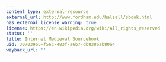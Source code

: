 ```yaml
---
content_type: external-resource
external_url: http://www.fordham.edu/halsall/sbook.html
has_external_license_warning: true
license: https://en.wikipedia.org/wiki/All_rights_reserved
status: ''
title: Internet Medieval Sourcebook
uid: 30703965-f56c-483f-a6b7-db8386ab80a4
wayback_url: ''
---
```

